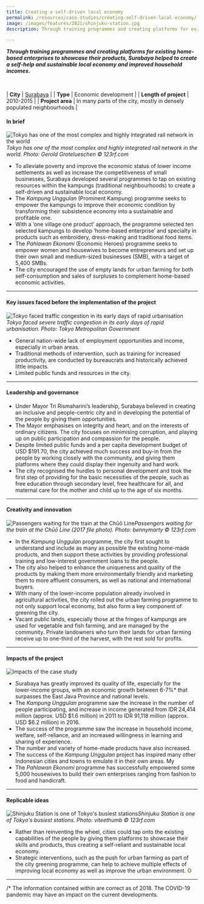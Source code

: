 ```yaml
---
title: Creating a self-driven local economy 
permalink: /resources/case-studies/creating-self-driven-local-economy/
image: /images/features/2021/shinjuku-station.jpg
description: Through training programmes and creating platforms for existing home-based enterprises to showcase their products, Surabaya helped to create a self-help and sustainable local economy and improved household incomes.

---
```


***Through training programmes and creating platforms for existing home-based enterprises to showcase their products, Surabaya helped to create a self-help and sustainable local economy and improved household incomes.*** 

<br>

| **City** | [Surabaya](/laureates/2018/special-mentions/surabaya/) |
| **Type** | Economic development |
| **Length of project** | 2010-2015 |
| **Project area** | In many parts of the city, mostly in densely populated neighbourhoods  |

#### **In brief**

![Tokyo has one of the most complex and highly integrated rail network in the world](/images/features/2021/tokyo-subway-map.jpg/)*Tokyo has one of the most complex and highly integrated rail network in the world. Photo: Gerold Grotelueschen © 123rf.com*

- To alleviate poverty and improve the economic status of lower income settlements as well as increase the competitiveness of small businesses, Surabaya developed several programmes to tap on existing resources within the kampungs (traditional neighbourhoods) to create a self-driven and sustainable local economy. 
- The *Kampung Unggulan* (Prominent Kampung) programme seeks to empower the kampungs to improve their economic condition by transforming their subsistence economy into a sustainable and profitable one. 
- With a ‘one village one product’ approach, the programme selected ten selected kampungs to develop ‘home-based enterprise’ and specialty in products such as embroidery, dress-making and traditional food items. 
- The *Pahlawan Ekonomi* (Economic Heroes) programme seeks to empower women and housewives to become entrepreneurs and set up their own small and medium-sized businesses (SMB), with a target of 5,400 SMBs.
- The city encouraged the use of empty lands for urban farming for both self-consumption and sales of surpluses to complement home-based economic activities. 
 
---

#### **Key issues faced before the implementation of the project**

![Tokyo faced traffic congestion in its early days of rapid urbanisation](/images/features/2021/tokyo-congestion.jpg/)*Tokyo faced severe traffic congestion in its early days of rapid urbanisation. Photo: Tokyo Metropolitan Government*

- General nation-wide lack of employment opportunities and income, especially in urban areas. 
- Traditional methods of intervention, such as training for increased productivity, are conducted by bureaucrats and historically achieved little impacts. 
- Limited public funds and resources in the city.

---

#### **Leadership and governance**

- Under Mayor Tri Rismaharini’s leadership, Surabaya believed in creating an inclusive and people-centric city and in developing the potential of the people by giving them opportunities. 
- The Mayor emphasises on integrity and heart, and on the interests of ordinary citizens. The city focuses on minimising corruption, and playing up on public participation and compassion for the people. 
- Despite limited public funds and a per capita development budget of USD $191.70, the city achieved much success and buy-in from the people by working closely with the community, and giving them platforms where they could display their ingenuity and hard work. 
- The city recognised the hurdles to personal development and took the first step of providing for the basic necessities of the people, such as free education through secondary level, free healthcare for all, and maternal care for the mother and child up to the age of six months. 

---

#### **Creativity and innovation**

![Passengers waiting for the train at the Chūō Line](/images/features/2021/chuo-line.jpg/)*Passengers waiting for the train at the Chūō Line (2017 file photo). Photo: bennymarty © 123rf.com*

- In the *Kampung Unggulan* programme, the city first sought to understand and include as many as possible the existing home-made products, and then support these activities by providing professional training and low-interest government loans to the people. 
- The city also helped to enhance the uniqueness and quality of the products by making them more environmentally friendly and marketing them to more affluent consumers, as well as national and international buyers. 
- With many of the lower-income population already involved in agricultural activities, the city rolled out the urban farming programme to not only support local economy, but also form a key component of greening the city. 
- Vacant public lands, especially those at the fringes of kampungs are used for vegetable and fish farming, and are managed by the community. Private landowners who turn their lands for urban farming receive up to one-third of the harvest, with the rest sold for profits. 

---

#### **Impacts of the project**

![Impacts of the case study](/images/features/2021/icons-surabaya-case-study.png/)

- Surabaya has greatly improved its quality of life, especially for the lower-income groups, with an economic growth between 6-7%* that surpasses the East Java Province and national levels. 
- The *Kampung Unggulan* programme saw the increase in the number of people participating, and increase in income generated from IDR 24,414 million (approx. USD $1.6 million) in 2011 to IDR 91,118 million (approx. USD $6.2 million) in 2016.
- The success of the programme saw the increase in household income, welfare, self-reliance, and an increased willingness in learning and sharing of experience. 
- The number and variety of home-made products have also increased. 
- The success of the *Kampung Unggulan* project has inspired many other Indonesian cities and towns to emulate it in their own areas. My 
- The *Pahlawan Ekonomi* programme has successfully empowered some 5,000 housewives to build their own enterprises ranging from fashion to food and handicraft. 

---

#### **Replicable ideas**

![Shinjuku Station is one of Tokyo's busiest stations](/images/features/2021/shinjuku-station.jpg/)*Shinjuku Station is one of Tokyo's busiest stations. Photo: viteethumb © 123rf.com*

- Rather than reinventing the wheel, cities could tap onto the existing capabilities of the people by giving them platforms to showcase their skills and products, thus creating a self-reliant and sustainable local economy. 
- Strategic interventions, such as the push for urban farming as part of the city greening programme, can help to achieve multiple effects of improving local economy as well as improve the urban environment. **<font color="#967942">O</font>**

---

/* The information contained within are correct as of 2018. The COVID-19 pandemic may have an impact on the current developments. 
